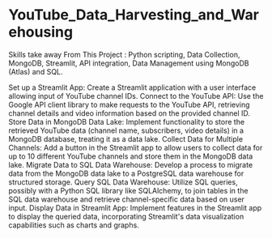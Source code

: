 # YouTube_Data_Harvesting_and_Warehousing

Skills take away From This Project : Python scripting, Data Collection, MongoDB, Streamlit, API integration, Data Management using MongoDB (Atlas) and SQL.

Set up a Streamlit App: Create a Streamlit application with a user interface allowing input of YouTube channel IDs.
Connect to the YouTube API: Use the Google API client library to make requests to the YouTube API, retrieving channel details and video information based on the provided channel ID.
Store Data in MongoDB Data Lake: Implement functionality to store the retrieved YouTube data (channel name, subscribers, video details) in a MongoDB database, treating it as a data lake.
Collect Data for Multiple Channels: Add a button in the Streamlit app to allow users to collect data for up to 10 different YouTube channels and store them in the MongoDB data lake.
Migrate Data to SQL Data Warehouse: Develop a process to migrate data from the MongoDB data lake to a PostgreSQL data warehouse  for structured storage.
Query SQL Data Warehouse: Utilize SQL queries, possibly with a Python SQL library like SQLAlchemy, to join tables in the SQL data warehouse and retrieve channel-specific data based on user input.
Display Data in Streamlit App: Implement features in the Streamlit app to display the queried data, incorporating Streamlit's data visualization capabilities such as charts and graphs.





